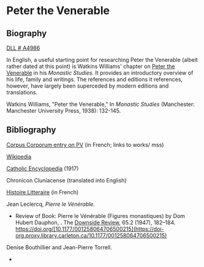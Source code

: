 # Peter the Venerable

## Biography

[DLL \# A4986](https://catalog.digitallatin.org/dll-author/a4986)

In English, a useful starting point for researching  Peter the Venerable \(albeit rather dated at this point\) is Watkins Williams' chapter on [Peter the Venerable](https://books.google.ca/books?id=9OFRAQAAIAAJ&lpg=PA139&ots=qbOh4dqjCp&dq=Contra%20eos%20qui%20dicunt%20Christum%20nunquam%20se%20in%20Evangeliis%20aperte%20Deum%20dixisse&pg=PA132#v=onepage&q=Contra%20eos%20qui%20dicunt%20Christum%20nunquam%20se%20in%20Evangeliis%20aperte%20Deum%20dixisse&f=false) in his _Monastic Studies._ It provides an introductory overview of his life, family and writings. The references and editions it references, however, have largely been superceded by modern editions and translations. 

Watkins Williams, "Peter the Venerable," In _Monastic Studies_ \(Manchester: Manchester University Press, 1938\): 132-145.



## Bibliography

[Corpus Corporum entry on PV](http://www.mlat.uzh.ch/MLS/xanfang.php?tabelle=Petrus_Cluniacensis_cps2) \(in French; links to works/ mss\)

[Wikipedia](https://en.wikipedia.org/wiki/Peter_the_Venerable)

[Catholic Encyclopedia](http://www.newadvent.org/cathen/10525b.htm) \(1917\)

Chronicon Cluniacense \(translated into English\)

[Histoire Litteraire](https://archive.org/details/histoirelittra13riveuoft/page/240) \(in French\)

Jean Leclercq, _Pierre le Vénérable_. 

* Review of Book: Pierre le Vénérable \(Figures monastiques\) by Dom Hubert Dauphon,  . The [Downside Review](https://doi-org.proxy.library.carleton.ca/10.1177%2F001258064706500215), 65.2 \(1947\), 182–184. https://doi.org/[10.1177/001258064706500215](https://doi-org.proxy.library.carleton.ca/10.1177/001258064706500215) 

Denise Bouthillier and Jean-Pierre Torrell. 

* 

